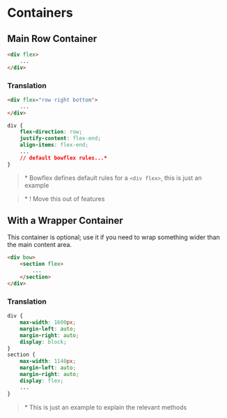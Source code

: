 # Containers

## Main Row Container

```html
<div flex>
	...
</div>
```

### Translation

```html
<div flex="row right bottom">
	...
</div>
```

```css
div {
	flex-direction: row;
	justify-content: flex-end;
	align-items: flex-end;
	...
	// default bowflex rules...*
}
```

> \* Bowflex defines default rules for a `<div flex>`, this is just an example

> \* ! Move this out of features

## With a Wrapper Container

This container is optional; use it if you need to wrap something wider than the main content area.

```html
<div bow>
	<section flex>
		...
	</section>
</div>
```

### Translation

```css
div {
	max-width: 1600px;
	margin-left: auto;
	margin-right: auto;
	display: block;
}
section {
	max-width: 1140px;
	margin-left: auto;
	margin-right: auto;
	display: flex;
	...
}
```

> \* This is just an example to explain the relevant methods
